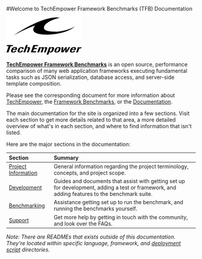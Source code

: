 #Welcome to TechEmpower Framework Benchmarks (TFB) Documentation

![TechEmpower Logo](img/te-logo-black-200.png)

[__TechEmpower Framework Benchmarks__](http://www.techempower.com/benchmarks/) 
is an open source, performance comparison of many web application frameworks 
executing fundamental tasks such as JSON serialization, database access, and 
server-side template composition.

Please see the corresponding document for more information about 
[TechEmpower](About/TechEmpower), the [Framework Benchmarks](About/Framework-Benchmarks), 
or the [Documentation](About/Documentation).

The main documentation for the site is organized into a few sections. Visit 
each section to get more details related to that area, a more detailed overview 
of what's in each section, and where to find information that isn't listed. 

Here are the major sections in the documentation:

| Section | Summary |
|:------- |:------- |
[Project Information](Project-Information/)| General information regarding the project terminology, concepts, and project scope. 
[Development](Development/)                | Guides and documents that assist with getting set up for development, adding a test or framework, and adding features to the benchmark suite. 
[Benchmarking](Benchmarking/)              | Assistance getting set up to run the benchmark, and running the benchmarks yourself. 
[Support](Support/)                        | Get more help by getting in touch with the community, and look over the FAQs. 

_Note: There are READMEs that exists outside of this documentation. They're 
located within specific language, framework, and 
[deployment script](Codebase/Summary-of-Script-Directories) directories._
